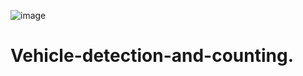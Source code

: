 ![image](https://github.com/user-attachments/assets/533366c7-8311-427a-8cc6-a44b9d67c43d)


# Vehicle-detection-and-counting.
